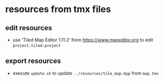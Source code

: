 # resources from tmx files

## edit resources
* use 'Tiled Map Editor 1.11.2' from https://www.mapeditor.org to edit `project.tiled-project`

## export resources
* execute `update.sh` to update `../resources/tile_map.hpp` from `map.tmx`
